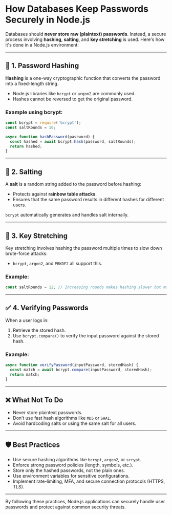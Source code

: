 
# How Databases Keep Passwords Securely in Node.js

Databases should **never store raw (plaintext) passwords**. Instead, a secure process involving **hashing**, **salting**, and **key stretching** is used. Here's how it's done in a Node.js environment:

---

## 🔐 1. Password Hashing

**Hashing** is a one-way cryptographic function that converts the password into a fixed-length string.

- Node.js libraries like `bcrypt` or `argon2` are commonly used.
- Hashes cannot be reversed to get the original password.

### Example using bcrypt:
```js
const bcrypt = require('bcrypt');
const saltRounds = 10;

async function hashPassword(password) {
  const hashed = await bcrypt.hash(password, saltRounds);
  return hashed;
}
```

---

## 🧂 2. Salting

A **salt** is a random string added to the password before hashing:
- Protects against **rainbow table attacks**.
- Ensures that the same password results in different hashes for different users.

`bcrypt` automatically generates and handles salt internally.

---

## 🧪 3. Key Stretching

Key stretching involves hashing the password multiple times to slow down brute-force attacks:
- `bcrypt`, `argon2`, and `PBKDF2` all support this.

### Example:
```js
const saltRounds = 12; // Increasing rounds makes hashing slower but more secure
```

---

## ✅ 4. Verifying Passwords

When a user logs in:
1. Retrieve the stored hash.
2. Use `bcrypt.compare()` to verify the input password against the stored hash.

### Example:
```js
async function verifyPassword(inputPassword, storedHash) {
  const match = await bcrypt.compare(inputPassword, storedHash);
  return match;
}
```

---

## ❌ What Not To Do

- Never store plaintext passwords.
- Don’t use fast hash algorithms like `MD5` or `SHA1`.
- Avoid hardcoding salts or using the same salt for all users.

---

## 🛡️ Best Practices

- Use secure hashing algorithms like `bcrypt`, `argon2`, or `scrypt`.
- Enforce strong password policies (length, symbols, etc.).
- Store only the hashed passwords, not the plain ones.
- Use environment variables for sensitive configurations.
- Implement rate-limiting, MFA, and secure connection protocols (HTTPS, TLS).

---

By following these practices, Node.js applications can securely handle user passwords and protect against common security threats.
